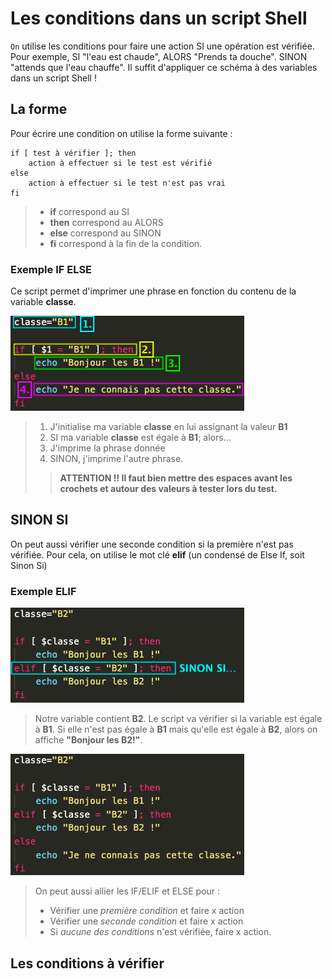 # Les conditions dans un script Shell

` On ` utilise les conditions pour faire une action SI une opération est vérifiée. Pour exemple, SI "l'eau est chaude", ALORS "Prends ta douche". SINON "attends que l'eau chauffe". Il suffit d'appliquer ce schéma à des variables dans un script Shell ! 

## La forme

Pour écrire une condition on utilise la forme suivante : 

    if [ test à vérifier ]; then
        action à effectuer si le test est vérifié
    else 
        action à effectuer si le test n'est pas vrai
    fi

> * **if** correspond au SI
> * **then** correspond au ALORS
> * **else** correspond au SINON
> * **fi** correspond à la fin de la condition.

### Exemple IF ELSE

Ce script permet d'imprimer une phrase en fonction du contenu de la variable **classe**.

![cond1](./img/cond1.png)
> 1. J'initialise ma variable **classe** en lui assignant la valeur **B1**
> 2. SI ma variable **classe** est égale à **B1**; alors...
> 3. J'imprime la phrase donnée
> 4. SINON, j'imprime l'autre phrase.
>> **ATTENTION !! Il faut bien mettre des espaces avant les crochets et autour des valeurs à tester lors du test.**

## SINON SI 

On peut aussi vérifier une seconde condition si la première n'est pas vérifiée. Pour cela, on utilise le mot clé **elif** (un condensé de Else If, soit Sinon Si)

### Exemple ELIF

![cond2](./img/cond2.png)

> Notre variable contient **B2**. Le script va vérifier si la variable est égale à **B1**. Si elle n'est pas égale à **B1** mais qu'elle est égale à **B2**, alors on affiche **"Bonjour les B2!"**.

![cond3](./img/cond3.png)

> On peut aussi allier les IF/ELIF et ELSE pour : 
> * Vérifier une *première condition* et faire x action
> * Vérifier une *seconde condition* et faire x action
> * Si *aucune des conditions* n'est vérifiée, faire x action.

## Les conditions à vérifier
